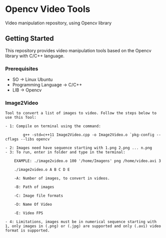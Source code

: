 # Opencv Video Tools
Video manipulation repository, using Opencv library

## Getting Started
This repository provides video manipulation tools based on the Opencv library with C/C++ language.

### Prerequisites

  - SO -> Linux Ubuntu
  - Programming Language -> C/C++
  - LIB -> Opencv

### Image2Video

	Tool to convert a list of images to video. Follow the steps below to use this Tool:

	- 1: Compile on terminal using the command: 

			g++ -std=c++11 Image2Video.cpp -o Image2Video.o `pkg-config --cflags --libs opencv`
    
	- 2: Images need have sequence starting with 1.png 2.png ... n.png
	- 3: To run, enter in folder and type in the terminal:
	
		EXAMPLE: ./image2video.o 100 '/home/Imagens' png /home/video.avi 3
		
		./image2video.o A B C D E
	    
		-A: Number of images, to convert in videos. 
	    
		-B: Path of images  
	    
		-C: Image file formats 
	
	    -D: Name Of Video

	    -E: Video FPS
	
	- 4: Limitations, images must be in numerical sequence starting with 1, only images in (.png) or (.jpg) are supported and only (.avi) video format is supported.
